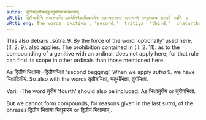 ```yaml
---
sutra: द्वितीयतृतीयचतुर्थतुर्याण्यन्यतरस्याम्
vRtti: द्वितीयादीनि शब्दरूपाणि एकदेशिनैकाधिकरणेन सहान्यतरस्यां समस्यन्ते तत्पुरुषश्च समासो भवति ॥
vRtti_eng: The words _dvitiya_, 'second,' _tritiya_ 'third,' _chaturtha_ 'fourth,' and _turya_ 'fourth,' are optionally compounded with that word which signifies a thing that has parts, provided that the thing having parts is distinguished numerically by unity. The compound so formed is called _Tat-purusha_.
---
```

This also debars _sūtra_9. By the force of the word 'optionally' used here, (II. 2. 9). also applies. The prohibition contained in (II. 2. 11). as to the compounding of a genitive with an ordinal, does not apply here; for that rule can find its scope in other ordinals than those mentioned here.

As द्वितीयं भिक्षायाः=द्वितीयभिक्षा  'second begging’. When we apply _sutra_ 9. we have भिक्षादितीयं. So also with the words तृतीयभिक्षा, चतुर्थभिक्षा, तुर्यभिक्षा.

Vari: -The word तुरीय 'fourth' should also be included. As भिक्षातुरीय or तुरीयभिक्षा.

But we cannot form compounds, for reasons given in the last _sutra_, of the phrases द्वितीयं भिक्षाया भिक्षुकस्य or द्वितीयं भिक्षाणाम् .
